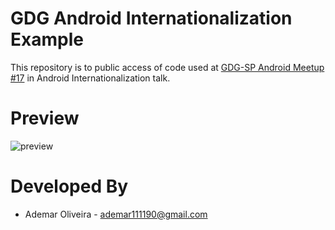 GDG Android Internationalization Example
=====================


This repository is to public access of code used at [GDG-SP Android Meetup #17](http://www.meetup.com/GDG-SP/events/172383792/) in Android Internationalization talk.


Preview
=======
![preview](https://raw2.github.com/ademar111190/android-internationalization-GDG-example/master/gdg.gif)


Developed By
============

* Ademar Oliveira - <ademar111190@gmail.com>
